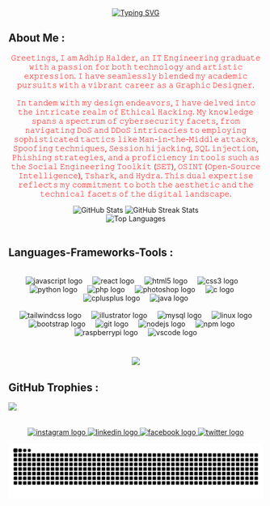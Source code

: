 <div align="center">
  <a href="https://git.io/typing-svg"><img src="https://readme-typing-svg.herokuapp.com?font=Fira+Code&weight=600&size=50&pause=1000&color=DE3163&vCenter=true&random=false&width=600&lines=Hello%2C+There!+%F0%9F%91%8B;I'm+Adhip+Halder...;A+web-developer;Nice+to+meet+you!" alt="Typing SVG"/></a>
</div>
<h2 align="left">About Me :</h2>

<p align="center" style="color: red;">
𝙶𝚛𝚎𝚎𝚝𝚒𝚗𝚐𝚜, 𝙸 𝚊𝚖 𝙰𝚍𝚑𝚒𝚙 𝙷𝚊𝚕𝚍𝚎𝚛, 𝚊𝚗 𝙸𝚃 𝙴𝚗𝚐𝚒𝚗𝚎𝚎𝚛𝚒𝚗𝚐 𝚐𝚛𝚊𝚍𝚞𝚊𝚝𝚎 𝚠𝚒𝚝𝚑 𝚊 𝚙𝚊𝚜𝚜𝚒𝚘𝚗 𝚏𝚘𝚛 𝚋𝚘𝚝𝚑 𝚝𝚎𝚌𝚑𝚗𝚘𝚕𝚘𝚐𝚢 𝚊𝚗𝚍 𝚊𝚛𝚝𝚒𝚜𝚝𝚒𝚌 𝚎𝚡𝚙𝚛𝚎𝚜𝚜𝚒𝚘𝚗. 𝙸 𝚑𝚊𝚟𝚎 𝚜𝚎𝚊𝚖𝚕𝚎𝚜𝚜𝚕𝚢 𝚋𝚕𝚎𝚗𝚍𝚎𝚍 𝚖𝚢 𝚊𝚌𝚊𝚍𝚎𝚖𝚒𝚌 𝚙𝚞𝚛𝚜𝚞𝚒𝚝𝚜 𝚠𝚒𝚝𝚑 𝚊 𝚟𝚒𝚋𝚛𝚊𝚗𝚝 𝚌𝚊𝚛𝚎𝚎𝚛 𝚊𝚜 𝚊 𝙶𝚛𝚊𝚙𝚑𝚒𝚌 𝙳𝚎𝚜𝚒𝚐𝚗𝚎𝚛. <br> <br> 𝙸𝚗 𝚝𝚊𝚗𝚍𝚎𝚖 𝚠𝚒𝚝𝚑 𝚖𝚢 𝚍𝚎𝚜𝚒𝚐𝚗 𝚎𝚗𝚍𝚎𝚊𝚟𝚘𝚛𝚜, 𝙸 𝚑𝚊𝚟𝚎 𝚍𝚎𝚕𝚟𝚎𝚍 𝚒𝚗𝚝𝚘 𝚝𝚑𝚎 𝚒𝚗𝚝𝚛𝚒𝚌𝚊𝚝𝚎 𝚛𝚎𝚊𝚕𝚖 𝚘𝚏 𝙴𝚝𝚑𝚒𝚌𝚊𝚕 𝙷𝚊𝚌𝚔𝚒𝚗𝚐. 𝙼𝚢 𝚔𝚗𝚘𝚠𝚕𝚎𝚍𝚐𝚎 𝚜𝚙𝚊𝚗𝚜 𝚊 𝚜𝚙𝚎𝚌𝚝𝚛𝚞𝚖 𝚘𝚏 𝚌𝚢𝚋𝚎𝚛𝚜𝚎𝚌𝚞𝚛𝚒𝚝𝚢 𝚏𝚊𝚌𝚎𝚝𝚜, 𝚏𝚛𝚘𝚖 𝚗𝚊𝚟𝚒𝚐𝚊𝚝𝚒𝚗𝚐 𝙳𝚘𝚂 𝚊𝚗𝚍 𝙳𝙳𝚘𝚂 𝚒𝚗𝚝𝚛𝚒𝚌𝚊𝚌𝚒𝚎𝚜 𝚝𝚘 𝚎𝚖𝚙𝚕𝚘𝚢𝚒𝚗𝚐 𝚜𝚘𝚙𝚑𝚒𝚜𝚝𝚒𝚌𝚊𝚝𝚎𝚍 𝚝𝚊𝚌𝚝𝚒𝚌𝚜 𝚕𝚒𝚔𝚎 𝙼𝚊𝚗-𝚒𝚗-𝚝𝚑𝚎-𝙼𝚒𝚍𝚍𝚕𝚎 𝚊𝚝𝚝𝚊𝚌𝚔𝚜, 𝚂𝚙𝚘𝚘𝚏𝚒𝚗𝚐 𝚝𝚎𝚌𝚑𝚗𝚒𝚚𝚞𝚎𝚜, 𝚂𝚎𝚜𝚜𝚒𝚘𝚗 𝚑𝚒𝚓𝚊𝚌𝚔𝚒𝚗𝚐, 𝚂𝚀𝙻 𝚒𝚗𝚓𝚎𝚌𝚝𝚒𝚘𝚗, 𝙿𝚑𝚒𝚜𝚑𝚒𝚗𝚐 𝚜𝚝𝚛𝚊𝚝𝚎𝚐𝚒𝚎𝚜, 𝚊𝚗𝚍 𝚊 𝚙𝚛𝚘𝚏𝚒𝚌𝚒𝚎𝚗𝚌𝚢 𝚒𝚗 𝚝𝚘𝚘𝚕𝚜 𝚜𝚞𝚌𝚑 𝚊𝚜 𝚝𝚑𝚎 𝚂𝚘𝚌𝚒𝚊𝚕 𝙴𝚗𝚐𝚒𝚗𝚎𝚎𝚛𝚒𝚗𝚐 𝚃𝚘𝚘𝚕𝚔𝚒𝚝 (𝚂𝙴𝚃), 𝙾𝚂𝙸𝙽𝚃 (𝙾𝚙𝚎𝚗-𝚂𝚘𝚞𝚛𝚌𝚎 𝙸𝚗𝚝𝚎𝚕𝚕𝚒𝚐𝚎𝚗𝚌𝚎), 𝚃𝚜𝚑𝚊𝚛𝚔, 𝚊𝚗𝚍 𝙷𝚢𝚍𝚛𝚊. 𝚃𝚑𝚒𝚜 𝚍𝚞𝚊𝚕 𝚎𝚡𝚙𝚎𝚛𝚝𝚒𝚜𝚎 𝚛𝚎𝚏𝚕𝚎𝚌𝚝𝚜 𝚖𝚢 𝚌𝚘𝚖𝚖𝚒𝚝𝚖𝚎𝚗𝚝 𝚝𝚘 𝚋𝚘𝚝𝚑 𝚝𝚑𝚎 𝚊𝚎𝚜𝚝𝚑𝚎𝚝𝚒𝚌 𝚊𝚗𝚍 𝚝𝚑𝚎 𝚝𝚎𝚌𝚑𝚗𝚒𝚌𝚊𝚕 𝚏𝚊𝚌𝚎𝚝𝚜 𝚘𝚏 𝚝𝚑𝚎 𝚍𝚒𝚐𝚒𝚝𝚊𝚕 𝚕𝚊𝚗𝚍𝚜𝚌𝚊𝚙𝚎.
<br>

<div align="center">
  <img src="https://github-readme-stats.vercel.app/api?username=adhiphalder&theme=dracula&hide_border=true&include_all_commits=false&count_private=false" alt="GitHub Stats">
  <img src="https://github-readme-streak-stats.herokuapp.com/?user=adhiphalder&theme=dracula&hide_border=true" alt="GitHub Streak Stats"> <br>
  <img src="https://github-readme-stats.vercel.app/api/top-langs/?username=adhiphalder&theme=dracula&hide_border=true&include_all_commits=false&count_private=false&layout=compact" alt="Top Languages">

</div>

 <br>

<h2 align="left">Languages-Frameworks-Tools :</h2> <br>

<div align="center">
  <img src="https://cdn.jsdelivr.net/gh/devicons/devicon/icons/javascript/javascript-original.svg" height="30" alt="javascript logo"  />
  <img width="12" />
  <img src="https://cdn.jsdelivr.net/gh/devicons/devicon/icons/react/react-original.svg" height="30" alt="react logo"  />
  <img width="12" />
  <img src="https://cdn.jsdelivr.net/gh/devicons/devicon/icons/html5/html5-original.svg" height="30" alt="html5 logo"  />
  <img width="12" />
  <img src="https://cdn.jsdelivr.net/gh/devicons/devicon/icons/css3/css3-original.svg" height="30" alt="css3 logo"  />
  <img width="12" />
  <img src="https://cdn.jsdelivr.net/gh/devicons/devicon/icons/python/python-original.svg" height="30" alt="python logo"  />
  <img width="12" />
  <img src="https://cdn.simpleicons.org/php/777BB4" height="30" alt="php logo"  />
  <img width="12" />
  <img src="https://cdn.simpleicons.org/adobephotoshop/31A8FF" height="30" alt="photoshop logo"  />
  <img width="12" />
  <img src="https://cdn.jsdelivr.net/gh/devicons/devicon/icons/c/c-original.svg" height="30" alt="c logo"  />
  <img width="12" />
  <img src="https://cdn.simpleicons.org/c++/00599C" height="30" alt="cplusplus logo"  />
  <img width="12" />
  <img src="https://cdn.jsdelivr.net/gh/devicons/devicon/icons/java/java-original.svg" height="30" alt="java logo"  /> <br> <br>
  <img width="12" />
  <img src="https://cdn.simpleicons.org/tailwindcss/06B6D4" height="30" alt="tailwindcss logo"  />
  <img width="12" />
  <img src="https://cdn.jsdelivr.net/gh/devicons/devicon/icons/illustrator/illustrator-plain.svg" height="30" alt="illustrator logo"  />
  <img width="12" />
  <img src="https://cdn.jsdelivr.net/gh/devicons/devicon/icons/mysql/mysql-original.svg" height="30" alt="mysql logo"  />
  <img width="12" />
  <img src="https://cdn.jsdelivr.net/gh/devicons/devicon/icons/linux/linux-original.svg" height="30" alt="linux logo"  />
  <img width="12" />
  <img src="https://cdn.jsdelivr.net/gh/devicons/devicon/icons/bootstrap/bootstrap-original.svg" height="30" alt="bootstrap logo"  />
  <img width="12" />
  <img src="https://cdn.jsdelivr.net/gh/devicons/devicon/icons/git/git-original.svg" height="30" alt="git logo"  />
  <img width="12" />
  <img src="https://cdn.jsdelivr.net/gh/devicons/devicon/icons/nodejs/nodejs-original.svg" height="30" alt="nodejs logo"  />
  <img width="12" />
  <img src="https://cdn.jsdelivr.net/gh/devicons/devicon/icons/npm/npm-original-wordmark.svg" height="30" alt="npm logo"  />
  <img width="12" />
  <img src="https://cdn.jsdelivr.net/gh/devicons/devicon/icons/raspberrypi/raspberrypi-original.svg" height="30" alt="raspberrypi logo"  />
  <img width="12" />
  <img src="https://cdn.jsdelivr.net/gh/devicons/devicon/icons/vscode/vscode-original.svg" height="30" alt="vscode logo"  />
</div> <br>

###

<div align="center">
  <img height="136" src="https://media.giphy.com/media/Rpl1sod1vCXK0L2SUN/giphy.gif?cid=ecf05e47qeyli07soa1fhwpwjj2s91k8gtws0btubjggiwaa&ep=v1_gifs_search&rid=giphy.gif&ct=g"  />
</div>

###

###

## GitHub Trophies :

![](https://github-profile-trophy.vercel.app/?username=adhiphalder&theme=radical&no-frame=true&no-bg=true&margin-w=4)

<br clear="both">

<div align="center">
  <a href="https://www.instagram.com/adhiphalder/" target="_blank">
    <img src="https://img.shields.io/static/v1?message=Instagram&logo=instagram&label=&color=E4405F&logoColor=white&labelColor=&style=for-the-badge" height="35" alt="instagram logo"  />
  </a>
  <a href="https://www.linkedin.com/in/adhip-halder-505835246/" target="_blank">
    <img src="https://img.shields.io/static/v1?message=LinkedIn&logo=linkedin&label=&color=0077B5&logoColor=white&labelColor=&style=for-the-badge" height="35" alt="linkedin logo"  />
  </a>
  <a href="https://www.facebook.com/adhip.halder.39" target="_blank">
    <img src="https://img.shields.io/static/v1?message=Facebook&logo=facebook&label=&color=1877F2&logoColor=white&labelColor=&style=for-the-badge" height="35" alt="facebook logo"  />
  </a>
  <a href="https://twitter.com/AdhipHalder" target="_blank">
    <img src="https://img.shields.io/static/v1?message=Twitter&logo=twitter&label=&color=1DA1F2&logoColor=white&labelColor=&style=for-the-badge" height="35" alt="twitter logo"  />
  </a>
</div>

![Snake animation](https://raw.githubusercontent.com/Adhiphalder/Adhiphalder/output/github-contribution-grid-snake-dark.svg)
